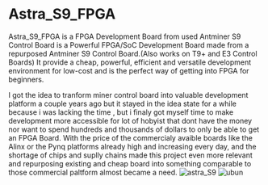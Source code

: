 # Astra_S9_FPGA
Astra_S9_FPGA is a FPGA Development Board from used Antminer S9 Control Board
is a Powerful FPGA/SoC Development Board made from a repurposed Antminer S9 Control Board.(Also works on T9+ and E3 Control Boards) It provide a cheap, powerful, efficient and versatile development environment for low-cost and is the perfect way of getting into FPGA for beginners.

I got the idea to tranform miner control board into valuable development platform a couple years ago but it stayed in the idea state for a while because i was lacking the time , but i finaly got myself time to make development more accessible for lot of hobyist that dont have the money nor want to spend hundreds and thousands of dollars to only be able to get an FPGA Board. With the price of the commercialy avaible boards like the Alinx or the Pynq platforms already high and increasing every day, and the shortage of chips and suplly chains made this project even more relevant and repurposing existing and cheap board into something comparable to those commercial paltform almost became a need.
![astra_S9](https://github.com/astranome/Astra_S9_FPGA/assets/36866164/6c7fab8c-ea6c-4d7e-a985-55440a636fb7)
![ubun](https://github.com/astranome/Astra_S9_FPGA/assets/36866164/6ee16010-37d4-4a46-909a-a471a75b5c6d)
